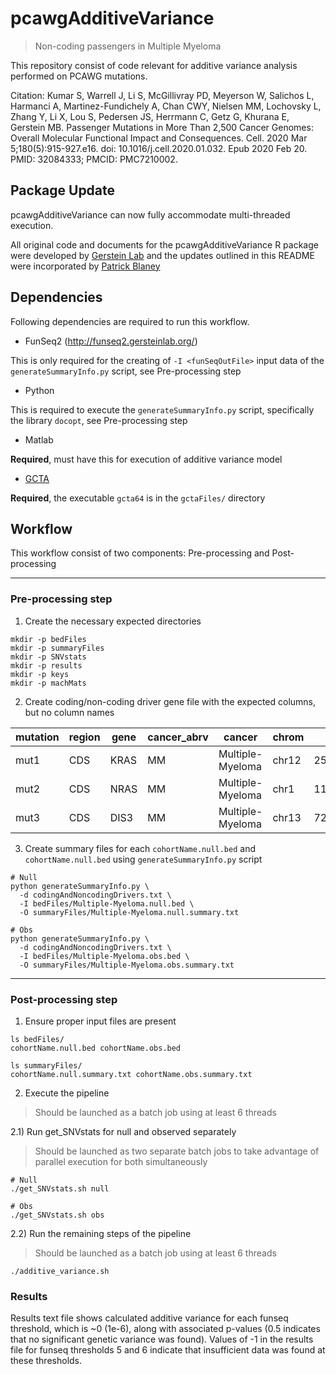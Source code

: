 # pcawgAdditiveVariance
>Non-coding passengers in Multiple Myeloma

This repository consist of code relevant for additive variance analysis performed on PCAWG mutations.

Citation: Kumar S, Warrell J, Li S, McGillivray PD, Meyerson W, Salichos L, Harmanci A, Martinez-Fundichely A, Chan CWY, Nielsen MM, Lochovsky L, Zhang Y, Li X, Lou S, Pedersen JS, Herrmann C, Getz G, Khurana E, Gerstein MB. Passenger Mutations in More Than 2,500 Cancer Genomes: Overall Molecular Functional Impact and Consequences. Cell. 2020 Mar 5;180(5):915-927.e16. doi: 10.1016/j.cell.2020.01.032. Epub 2020 Feb 20. PMID: 32084333; PMCID: PMC7210002.

## Package Update 
pcawgAdditiveVariance can now fully accommodate multi-threaded execution.

All original code and documents for the pcawgAdditiveVariance R package were developed
by [Gerstein Lab](https://github.com/gersteinlab/pcawgAdditiveVariance) and the updates
outlined in this README were incorporated by [Patrick
Blaney](https://github.com/pblaney/pcawgAdditiveVariance)

## Dependencies

Following dependencies are required to run this workflow.

* FunSeq2 (http://funseq2.gersteinlab.org/)

This is only required for the creating of `-I <funSeqOutFile>` input data of the `generateSummaryInfo.py` script, see Pre-processing step

* Python

This is required to execute the `generateSummaryInfo.py` script, specifically the library `docopt`, see Pre-processing step

* Matlab

**Required**, must have this for execution of additive variance model

* [GCTA](http://cnsgenomics.com/software/gcta/#Overview)

**Required**, the executable `gcta64` is in the `gctaFiles/` directory

## Workflow

This workflow consist of two components: Pre-processing and Post-processing

*******************

### Pre-processing step

1) Create the necessary expected directories

```
mkdir -p bedFiles
mkdir -p summaryFiles
mkdir -p SNVstats
mkdir -p results
mkdir -p keys
mkdir -p machMats
```

2) Create coding/non-coding driver gene file with the expected columns, but no column names

| mutation | region | gene | cancer_abrv | cancer | chrom | start | end | strand | type |
| --- | --- | --- | --- | --- | --- | --- | --- | --- | --- |
| mut1 | CDS | KRAS | MM | Multiple-Myeloma | chr12 | 25205246 | 25250929 | - | snv |
| mut2 | CDS | NRAS | MM | Multiple-Myeloma | chr1 | 114704469 | 114716771 | - | snv |
| mut3 | CDS | DIS3 | MM | Multiple-Myeloma | chr13 | 72752169 | 72781900 | - | snv |


3) Create summary files for each `cohortName.null.bed` and `cohortName.null.bed` using `generateSummaryInfo.py` script

```
# Null
python generateSummaryInfo.py \
  -d codingAndNoncodingDrivers.txt \
  -I bedFiles/Multiple-Myeloma.null.bed \
  -O summaryFiles/Multiple-Myeloma.null.summary.txt

# Obs
python generateSummaryInfo.py \
  -d codingAndNoncodingDrivers.txt \
  -I bedFiles/Multiple-Myeloma.obs.bed \
  -O summaryFiles/Multiple-Myeloma.obs.summary.txt
```

*******************

### Post-processing step

1) Ensure proper input files are present

```
ls bedFiles/
cohortName.null.bed cohortName.obs.bed

ls summaryFiles/
cohortName.null.summary.txt cohortName.obs.summary.txt
```

2) Execute the pipeline
>Should be launched as a batch job using at least 6 threads 

2.1) Run get_SNVstats for null and observed separately
>Should be launched as two separate batch jobs to take advantage of parallel execution for both simultaneously

```
# Null
./get_SNVstats.sh null

# Obs
./get_SNVstats.sh obs
```

2.2) Run the remaining steps of the pipeline
>Should be launched as a batch job using at least 6 threads

```
./additive_variance.sh
```

### Results

Results text file shows calculated additive variance for each funseq threshold, which is ~0 (1e-6), along with associated p-values (0.5 indicates that no significant genetic variance was found).
Values of -1 in the results file for funseq thresholds 5 and 6 indicate that insufficient data was found at these thresholds.
